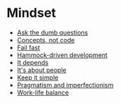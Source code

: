 <!-- generated by markdown-notes-tree -->

# Mindset

<!-- optional markdown-notes-tree directory description starts here -->

<!-- optional markdown-notes-tree directory description ends here -->

-   [Ask the dumb questions](Ask-dumb-questions.md)
-   [Concepts, not code](Concepts-not-code.md)
-   [Fail fast](Fail-fast.md)
-   [Hammock-driven development](Hammock-driven-development.md)
-   [It depends](It-depends.md)
-   [It's about people](Its-about-people.md)
-   [Keep it simple](Keep-it-simple.md)
-   [Pragmatism and imperfectionism](Pragmatism-imperfectionism.md)
-   [Work-life balance](Work-life-balance.md)
